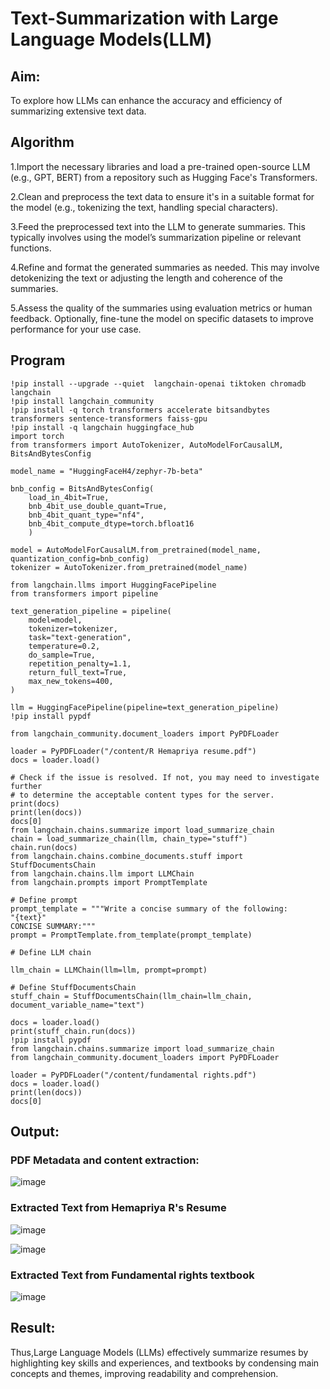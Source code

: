 # Text-Summarization with Large Language Models(LLM)
## Aim: 
   To explore how LLMs can enhance the accuracy and efficiency of summarizing extensive text data.
## Algorithm

1.Import the necessary libraries and load a pre-trained open-source LLM (e.g., GPT, BERT) from a repository such as Hugging Face's Transformers.

2.Clean and preprocess the text data to ensure it's in a suitable format for the model (e.g., tokenizing the text, handling special characters).

3.Feed the preprocessed text into the LLM to generate summaries. This typically involves using the model’s summarization pipeline or relevant functions.

4.Refine and format the generated summaries as needed. This may involve detokenizing the text or adjusting the length and coherence of the summaries.

5.Assess the quality of the summaries using evaluation metrics or human feedback. Optionally, fine-tune the model on specific datasets to improve performance for your use case.

## Program
```
!pip install --upgrade --quiet  langchain-openai tiktoken chromadb langchain
!pip install langchain_community
!pip install -q torch transformers accelerate bitsandbytes transformers sentence-transformers faiss-gpu
!pip install -q langchain huggingface_hub
import torch
from transformers import AutoTokenizer, AutoModelForCausalLM, BitsAndBytesConfig

model_name = "HuggingFaceH4/zephyr-7b-beta"

bnb_config = BitsAndBytesConfig(
    load_in_4bit=True,
    bnb_4bit_use_double_quant=True,
    bnb_4bit_quant_type="nf4",
    bnb_4bit_compute_dtype=torch.bfloat16
    )

model = AutoModelForCausalLM.from_pretrained(model_name, quantization_config=bnb_config)
tokenizer = AutoTokenizer.from_pretrained(model_name)

from langchain.llms import HuggingFacePipeline
from transformers import pipeline

text_generation_pipeline = pipeline(
    model=model,
    tokenizer=tokenizer,
    task="text-generation",
    temperature=0.2,
    do_sample=True,
    repetition_penalty=1.1,
    return_full_text=True,
    max_new_tokens=400,
)

llm = HuggingFacePipeline(pipeline=text_generation_pipeline)
!pip install pypdf

from langchain_community.document_loaders import PyPDFLoader

loader = PyPDFLoader("/content/R Hemapriya resume.pdf")
docs = loader.load()

# Check if the issue is resolved. If not, you may need to investigate further
# to determine the acceptable content types for the server.
print(docs)
print(len(docs))
docs[0]
from langchain.chains.summarize import load_summarize_chain
chain = load_summarize_chain(llm, chain_type="stuff")
chain.run(docs)
from langchain.chains.combine_documents.stuff import StuffDocumentsChain
from langchain.chains.llm import LLMChain
from langchain.prompts import PromptTemplate

# Define prompt
prompt_template = """Write a concise summary of the following:
"{text}"
CONCISE SUMMARY:"""
prompt = PromptTemplate.from_template(prompt_template)

# Define LLM chain

llm_chain = LLMChain(llm=llm, prompt=prompt)

# Define StuffDocumentsChain
stuff_chain = StuffDocumentsChain(llm_chain=llm_chain, document_variable_name="text")

docs = loader.load()
print(stuff_chain.run(docs))
!pip install pypdf
from langchain.chains.summarize import load_summarize_chain
from langchain_community.document_loaders import PyPDFLoader

loader = PyPDFLoader("/content/fundamental rights.pdf")
docs = loader.load()
print(len(docs))
docs[0]
```
## Output:
### PDF Metadata and content extraction:
![image](https://github.com/user-attachments/assets/0f8b415b-59e5-4b49-9864-0d27382e0b99)

### Extracted Text from Hemapriya R's Resume

![image](https://github.com/user-attachments/assets/8cd6b809-b222-466b-9603-3df68e1b8b14)

![image](https://github.com/user-attachments/assets/507e1773-168e-4cbc-9bc6-3efd25315a2e)

### Extracted Text from Fundamental rights textbook

![image](https://github.com/user-attachments/assets/95b79dfd-c0c3-4e69-a8af-36a4f79e27b0)

## Result:
Thus,Large Language Models (LLMs) effectively summarize resumes by highlighting key skills and experiences, and textbooks by condensing main concepts and themes, improving readability and comprehension.




